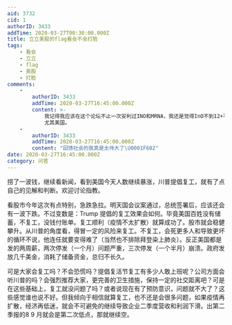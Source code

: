 ```yaml
---
aid: 3732
cid: 1
authorID: 3433
addTime: 2020-03-27T00:30:00.000Z
title: 立立美股的flag看会不会打脸
tags:
    - 看会
    - 立立
    - flag
    - 美股
    - 打脸
comments:
    -
        authorID: 3433
        addTime: 2020-03-27T16:45:00.000Z
        content: >-
            我记得我应该在这个论坛不止一次安利过INO和MRNA，我还是觉得InO不到12+不用卖。今天加上两个疫苗股，vir和dvax。下星期全世界疫情将进入至暗时刻，
            尤其美国。
    -
        authorID: 3433
        addTime: 2020-03-27T16:45:00.000Z
        content: "回馈社会的我真是太伟大了\U0001F602"
date: 2020-03-27T16:45:00.000Z
category: 问答
---
```


捞了一波钱，继续看新闻，看到美国今天人数继续暴涨，川普提倡复工，就有了点自己的见解和判断。欢迎讨论指教。

看股市今年这次有点特别，急跌急拉。明天国会议案通过，总统签署后，应该还会有一波下跌。不过变数是：Trump 提倡的复工效果会如何。毕竟美国百姓没有储蓄，不复工，没钱付账单。复工顺利（疫情不太扩散）就算成功了。股市就会稳健攀升。从川普的角度看，得冒一定的风险来复工。不复工，会死更多人和导致更坏的循环不说，他连任就要变得难了（当然也不排除拜登染上肺炎）。反正美国都是发的两周薪，两次停发（一个月）问题严重，三次停发（一个半月）崩溃。政府发放几千美金，消耗了储备资金，总归不长久。

可是大家会复工吗？不会恐慌吗？提倡复活节复工有多少人敢上班呢？公司方面会听川普的吗？会强烈推荐大家，更完善的卫生措施，保持一定的社交距离吧？可是在这些基础上，复工就没问题了吗？或者说现在有了预防意识，问题就不大了？这些感觉谁也说不好。但我倾向于相信就算复工，也不还是会很多问题，如果疫情再扩散，经济再低迷，就会不可避免的继续导致企业二季度营收和利润下滑。出第二季报的8 9 月就会是第二次低点，那就继续空。
